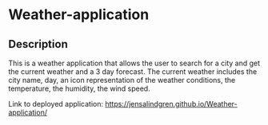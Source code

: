 # Weather-application


## Description

This is a weather application that allows the user to search for a city and get the current weather and a 3 day forecast. The current weather includes the city name, day, an icon representation of the weather conditions, the temperature, the humidity, the wind speed.

Link to deployed application: https://jensalindgren.github.io/Weather-application/